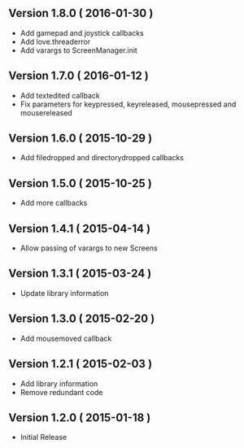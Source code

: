 ## Version 1.8.0 ( 2016-01-30 )
- Add gamepad and joystick callbacks
- Add love.threaderror
- Add varargs to ScreenManager.init

## Version 1.7.0 ( 2016-01-12 )
- Add textedited callback
- Fix parameters for keypressed, keyreleased, mousepressed and mousereleased

## Version 1.6.0 ( 2015-10-29 )
- Add filedropped and directorydropped callbacks

## Version 1.5.0 ( 2015-10-25 )
- Add more callbacks

## Version 1.4.1 ( 2015-04-14 )
- Allow passing of varargs to new Screens

## Version 1.3.1 ( 2015-03-24 )
- Update library information

## Version 1.3.0 ( 2015-02-20 )
- Add mousemoved callback

## Version 1.2.1 ( 2015-02-03 )
- Add library information
- Remove redundant code

## Version 1.2.0 ( 2015-01-18 )
 - Initial Release
